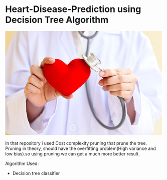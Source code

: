 # Heart-Disease-Prediction using Decision Tree Algorithm

![](heart.jpg)

In that repository i used Cost complexity pruning that prune the tree.
Pruning in theory, should have the overfitting problem(High variance and low bias).so using pruning we can get a much more better result. 

Algorithm Used:
- Decision tree classifier
